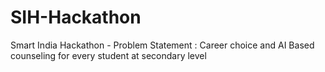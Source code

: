 # SIH-Hackathon
Smart India Hackathon - Problem Statement : Career choice and AI Based counseling for every student at secondary level
